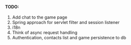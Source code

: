 #### TODO:
1. Add chat to the game page
1. Spring approach for servlet filter and session listener
1. i18n
1. Think of async request handling
1. Authentication, contacts list and game persistence to db
